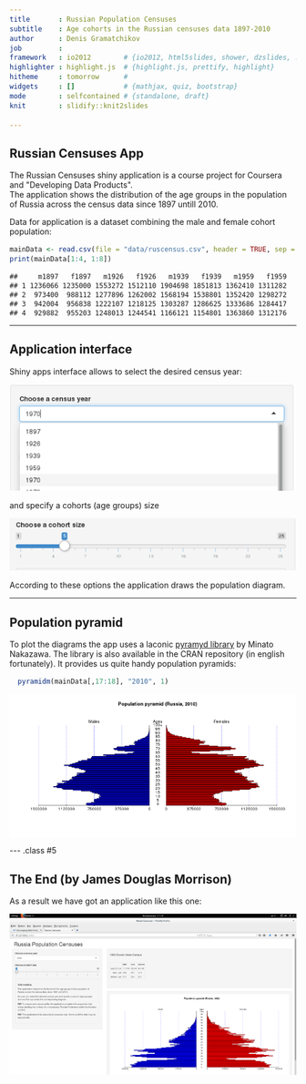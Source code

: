 ```yaml
---
title       : Russian Population Censuses
subtitle    : Age cohorts in the Russian censuses data 1897-2010
author      : Denis Gramatchikov
job         : 
framework   : io2012        # {io2012, html5slides, shower, dzslides, ...}
highlighter : highlight.js  # {highlight.js, prettify, highlight}
hitheme     : tomorrow      # 
widgets     : []            # {mathjax, quiz, bootstrap}
mode        : selfcontained # {standalone, draft}
knit        : slidify::knit2slides

---
```


## Russian Censuses App  
The Russian Censuses shiny application is a course project for Coursera and "Developing Data Products".    
The application shows the distribution of the age groups in the population of Russia across the census data since 1897  untill 2010.  

Data for application is a dataset combining the male and female cohort population:  

```r
mainData <- read.csv(file = "data/ruscensus.csv", header = TRUE, sep = ";")
print(mainData[1:4, 1:8])
```

```
##     m1897   f1897   m1926   f1926   m1939   f1939   m1959   f1959
## 1 1236066 1235000 1553272 1512110 1904698 1851813 1362410 1311282
## 2  973400  988112 1277896 1262002 1568194 1538801 1352420 1298272
## 3  942004  956838 1222107 1218125 1303287 1286625 1333686 1284417
## 4  929882  955203 1248013 1244541 1166121 1154801 1363860 1312176
```

---

## Application interface  
Shiny apps interface allows to select the desired census year:  

![1](figures/sel_input.png)  

and specify a cohorts (age groups) size  

![2](figures/slider_input.png)  

According to these options the application draws the population diagram.  

---

## Population pyramid  
To plot the diagrams the app uses a laconic [pyramyd library](http://minato.sip21c.org/swtips/R.html#PYRAMID) by Minato Nakazawa. The library is also available in the CRAN repository (in english fortunately). It provides us quite handy population pyramids:


```r
  pyramidm(mainData[,17:18], "2010", 1)
```

<img src="assets/fig/pyramidplot-1.png" title="plot of chunk pyramidplot" alt="plot of chunk pyramidplot" style="display: block; margin: auto;" />

--- .class #5 

## The End (by James Douglas Morrison)
As a result we have got an application like this one:  

![1](figures/1959_01.png)  
